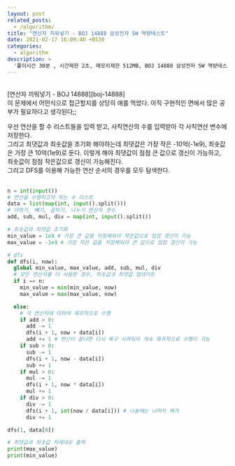 ```yaml
---
layout: post
related_posts:
  - /algorithm/
title: "연산자 끼워넣기 - BOJ 14888 삼성전자 SW 역량테스트"
date: 2021-02-17 16:09:40 +0530
categories:
  - algorithm
description: >
  '풀이시간 30분 , 시간제한 2초, 메모리제한 512MB, BOJ 14888 삼성전자 SW 역량테스트 (취코테 349p)'
---
```


<br>
[연산자 끼워넣기 - BOJ 14888][boj-14888]
<br>
이 문제에서 어떤식으로 접근할지를 상당히 애를 먹었다. 아직 구현적인 면에서 많은 공부가 필요하다고 생각된다;;<br>

우선 연산을 할 수 리스트들을 입력 받고, 사칙연산의 수를 입력받아 각 사칙연산 변수에 저장한다.<br>
그리고 최댓값과 최솟값을 초기화 해야하는데 최댓값은 가장 작은 -10억(-1e9), 최솟값은 가장 큰 10억(1e9)로 둔다. 이렇게 해야 최댓값이 점점 큰 값으로 갱신이 가능하고, 최솟값이 점점 작은값으로 갱신이 가능해진다.<br>
그리고 DFS를 이용해 가능한 연산 순서의 경우를 모두 탐색한다.<br><br>

```python
n = int(input())
# 연산을 수행하고자 하는 수 리스트
data = list(map(int, input().split()))
# 더하기, 빼기, 곱하기, 나누기 연산자 갯수
add, sub, mul, div = map(int, input().split())

# 최솟값과 최댓값 초기화
min_value = 1e9 # 가장 큰 값을 저장해둬야 작은값으로 점점 갱신이 가능
max_value = -1e9 # 가장 작은 값을 저장해둬야 큰 값으로 점점 갱신이 가능

# dfs
def dfs(i, now):
  global min_value, max_value, add, sub, mul, div
  # 모든 연산자를 다 사용한 경우, 최솟값과 최댓값 업데이트
  if i == n:
    min_value = min(min_value, now)
    max_value = max(max_value, now)

  else:
    # 각 연산자에 대하여 재귀적으로 수행
    if add > 0:
      add -= 1
      dfs(i + 1, now + data[i])
      add += 1 # 연산이 끝나면 다시 복구 시켜둬야 계속 재귀적으로 수행이 가능
    if sub > 0:
      sub -= 1
      dfs(i + 1, now - data[i])
      sub += 1
    if mul > 0:
      mul -= 1
      dfs(i + 1, now * data[i])
      mul += 1
    if div > 0:
      div -= 1
      dfs(i + 1, int(now / data[i])) # 나눌때는 나머지 제거
      div += 1

dfs(1, data[0])

# 최댓값과 최솟값 차례대로 출력
print(max_value)
print(min_value)

```

[boj-14888]: https://www.acmicpc.net/problem/14888
